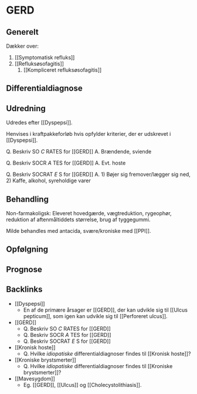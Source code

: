 # GERD
## Generelt
Dækker over:
1. [[Symptomatisk refluks]]
2. [[Refluksøsofagitis]]
	1. [[Kompliceret refluksøsofagitis]]

## Differentialdiagnose


## Udredning
Udredes efter [[Dyspepsi]].

Henvises i kraftpakkeforløb hvis opfylder kriterier, der er udskrevet i [[Dyspepsi]].

Q. Beskriv SO *C* RATES for [[GERD]] 
A. Brændende, sviende

Q. Beskriv SOCR *A* TES for [[GERD]] 
A. Evt. hoste

Q. Beskriv SOCRAT *E* S for [[GERD]] 
A. 1) Bøjer sig fremover/lægger sig ned, 2) Kaffe, alkohol, syreholdige varer

## Behandling
Non-farmakoligsk: Eleveret hovedgærde, vægtreduktion, rygeophør, reduktion af aftenmåltiddets størrelse, brug af tyggegummi.

Milde behandles med antacida, svære/kroniske med [[PPI]].

## Opfølgning


## Prognose




## Backlinks
* [[Dyspepsi]]
	* En af de primære årsager er [[GERD]], der kan udvikle sig til [[Ulcus pepticum]], som igen kan udvikle sig til [[Perforeret ulcus]].
* [[GERD]]
	* Q. Beskriv SO *C* RATES for [[GERD]] 
	* Q. Beskriv SOCR *A* TES for [[GERD]] 
	* Q. Beskriv SOCRAT *E* S for [[GERD]] 
* [[Kronisk hoste]]
	* Q. Hvilke *idiopatiske* differentialdiagnoser findes til [[Kronisk hoste]]?
* [[Kroniske brystsmerter]]
	* Q. Hvilke *idiopatiske* differentialdiagnoser findes til [[Kroniske brystsmerter]]?
* [[Mavesygdom]]
	* Eg. [[GERD]], [[Ulcus]] og [[Cholecystolithiasis]].

<!-- #anki/deck/Medicine #anki/tag/med/Abdominal surgery# #anki/tag/med/GP -->

<!-- {BearID:029E0330-3AA4-4C52-A206-E71E85795950-3083-0000094648B66D90} -->
